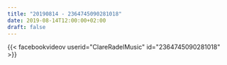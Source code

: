 ```yaml
---
title: "20190814 - 2364745090281018"
date: 2019-08-14T12:00:00+02:00
draft: false
---
```


{{< facebookvideov userid="ClareRadelMusic" id="2364745090281018" >}}